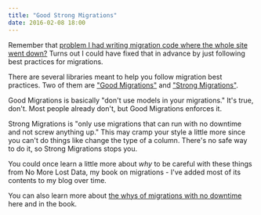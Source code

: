 ```yaml
---
title: "Good Strong Migrations"
date: 2016-02-08 18:00
---
```


Remember that <a
href="/posts/database-migrations-without-downtime">problem I had
writing migration code where the whole site went down?</a> Turns out I
could have fixed that in advance by just following best practices for
migrations.

There are several libraries meant to help you follow migration best
practices. Two of them are <a
href="https://github.com/testdouble/good-migrations">"Good
Migrations"</a> and <a
href="https://github.com/ankane/strong_migrations">"Strong
Migrations"</a>.

Good Migrations is basically "don't use models in your migrations."
It's true, don't. Most people already don't, but Good Migrations
enforces it.

Strong Migrations is "only use migrations that can run with no
downtime and not screw anything up." This may cramp your style a
little more since you can't do things like change the type of a
column. There's no safe way to do it, so Strong Migrations stops you.

You could once learn a little more about <i>why</i> to be careful with these
things from No More Lost
Data, my book on migrations - I've added most of its contents to my blog
over time.

You can also learn more about <a
href="http://codefol.io/posts/database-migrations-without-downtime">the
whys of migrations with no downtime</a> here and in the book.
